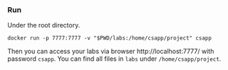 ### Run



Under the root directory.

```
docker run -p 7777:7777 -v "$PWD/labs:/home/csapp/project" csapp
```

Then you can access your labs via browser http://localhost:7777/ with password `csapp`. You can find all files in `labs` under `/home/csapp/project`.